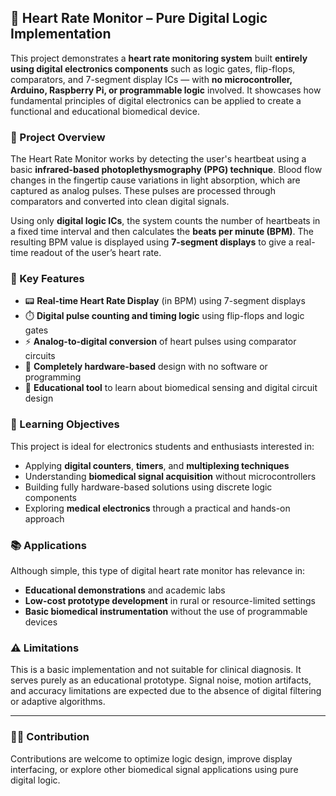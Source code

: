 ## 💓 Heart Rate Monitor – Pure Digital Logic Implementation

This project demonstrates a **heart rate monitoring system** built **entirely using digital electronics components** such as logic gates, flip-flops, comparators, and 7-segment display ICs — with **no microcontroller, Arduino, Raspberry Pi, or programmable logic** involved. It showcases how fundamental principles of digital electronics can be applied to create a functional and educational biomedical device.

### 🧠 Project Overview

The Heart Rate Monitor works by detecting the user's heartbeat using a basic **infrared-based photoplethysmography (PPG) technique**. Blood flow changes in the fingertip cause variations in light absorption, which are captured as analog pulses. These pulses are processed through comparators and converted into clean digital signals.

Using only **digital logic ICs**, the system counts the number of heartbeats in a fixed time interval and then calculates the **beats per minute (BPM)**. The resulting BPM value is displayed using **7-segment displays** to give a real-time readout of the user’s heart rate.

### 🔧 Key Features

* 📟 **Real-time Heart Rate Display** (in BPM) using 7-segment displays
* ⏱️ **Digital pulse counting and timing logic** using flip-flops and logic gates
* ⚡ **Analog-to-digital conversion** of heart pulses using comparator circuits
* 🔌 **Completely hardware-based** design with no software or programming
* 🧪 **Educational tool** to learn about biomedical sensing and digital circuit design

### 🎯 Learning Objectives

This project is ideal for electronics students and enthusiasts interested in:

* Applying **digital counters**, **timers**, and **multiplexing techniques**
* Understanding **biomedical signal acquisition** without microcontrollers
* Building fully hardware-based solutions using discrete logic components
* Exploring **medical electronics** through a practical and hands-on approach

### 📚 Applications

Although simple, this type of digital heart rate monitor has relevance in:

* **Educational demonstrations** and academic labs
* **Low-cost prototype development** in rural or resource-limited settings
* **Basic biomedical instrumentation** without the use of programmable devices


### ⚠️ Limitations

This is a basic implementation and not suitable for clinical diagnosis. It serves purely as an educational prototype. Signal noise, motion artifacts, and accuracy limitations are expected due to the absence of digital filtering or adaptive algorithms.

---

### 👨‍🔧 Contribution

Contributions are welcome to optimize logic design, improve display interfacing, or explore other biomedical signal applications using pure digital logic.
